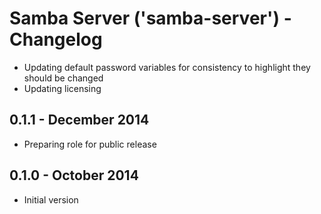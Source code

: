 # Samba Server ('samba-server') - Changelog

* Updating default password variables for consistency to highlight they should be changed
* Updating licensing
## 0.1.1 - December 2014

* Preparing role for public release

## 0.1.0 - October 2014

* Initial version
